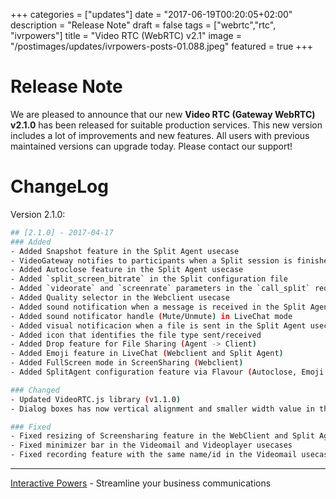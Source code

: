 +++
categories = ["updates"]
date = "2017-06-19T00:20:05+02:00"
description = "Release Note"
draft = false
tags = ["webrtc","rtc", "ivrpowers"]
title = "Video RTC (WebRTC) v2.1"
image = "/postimages/updates/ivrpowers-posts-01.088.jpeg"
featured = true
+++

# Release Note

We are pleased to announce that our new **Video RTC (Gateway WebRTC) v2.1.0** has been released for suitable production services. This new version includes a lot of improvements and new features. All users with previous maintained versions can upgrade today. Please contact our support!

# ChangeLog

Version 2.1.0:
```bash
## [2.1.0] - 2017-04-17
### Added
- Added Snapshot feature in the Split Agent usecase
- VideoGateway notifies to participants when a Split session is finished
- Added Autoclose feature in the Split Agent usecase
- Added `split_screen_bitrate` in the Split configuration file
- Added `videorate` and `screenrate` parameters in the `call_split` request
- Added Quality selector in the Webclient usecase
- Added sound notification when a message is received in the Split Agent usecase
- Added sound notificator handle (Mute/Unmute) in LiveChat mode
- Added visual notificacion when a file is sent in the Split Agent usecase
- Added icon that identifies the file type sent/received
- Added Drop feature for File Sharing (Agent -> Client)
- Added Emoji feature in LiveChat (Webclient and Split Agent)
- Added FullScreen mode in ScreenSharing (Webclient)
- Added SplitAgent configuration feature via Flavour (Autoclose, Emoji...)

### Changed
- Updated VideoRTC.js library (v1.1.0)
- Dialog boxes has now vertical alignment and smaller width value in the WebClient and Split Agent

### Fixed
- Fixed resizing of Screensharing feature in the WebClient and Split Agent
- Fixed minimizer bar in the Videomail and Videoplayer usecases
- Fixed recording feature with the same name/id in the Videomail usecase
```

---
[Interactive Powers](http://www.ivrpowers.com/) - Streamline your business communications
